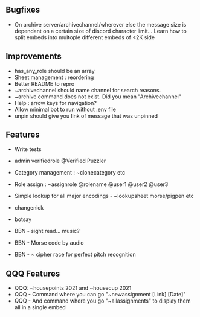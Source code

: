 ## Bugfixes
- On archive server/archivechannel/wherever else the message size is dependant on a certain size of discord character limit... Learn how to split embeds into multople different embeds of <2K side

## Improvements

- has_any_role should be an array
- Sheet management : reordering
- Better README to repro
- ~archivechannel should name channel for search reasons.
- ~archive command does not exist. Did you mean "Archivechannel"
- Help : arrow keys for navigation?
- Allow minimal bot to run without .env file
- unpin should give you link of message that was unpinned

## Features

- Write tests
- admin verifiedrole @Verified Puzzler
- Category management : ~clonecategory etc
- Role assign : ~assignrole @rolename @user1 @user2 @user3
- Simple lookup for all major encodings - ~lookupsheet morse/pigpen etc
- changenick
- botsay

- BBN - sight read... music?
- BBN - Morse code by audio
- BBN - ~ cipher race for perfect pitch recognition

## QQQ Features

- QQQ: ~housepoints 2021 and ~housecup 2021
- QQQ - Command where you can go "~newassignment [Link] [Date]"
- QQQ - And command where you go "~allassignments" to display them all in a single embed

